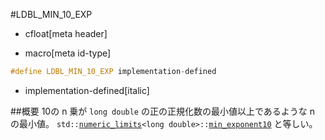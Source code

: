 #LDBL_MIN_10_EXP
* cfloat[meta header]

* macro[meta id-type]

```cpp
#define LDBL_MIN_10_EXP implementation-defined
```
* implementation-defined[italic]

##概要
10の n 乗が `long double` の正の正規化数の最小値以上であるような n の最小値。
`std::`[`numeric_limits`](/reference/limits/numeric_limits.md)`<long double>::`[`min_exponent10`](/reference/limits/numeric_limits/min_exponent10.md) と等しい。

